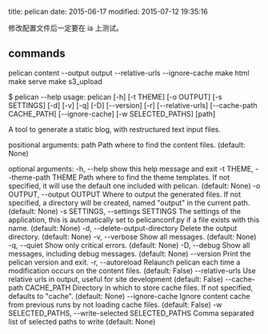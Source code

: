 title: pelican
date: 2015-06-17
modified: 2015-07-12 19:35:16

修改配置文件后一定要在 ia 上测试。

## commands 
pelican content --output output --relative-urls --ignore-cache
make html
make serve
make s3_upload


$ pelican --help
usage: pelican [-h] [-t THEME] [-o OUTPUT] [-s SETTINGS] [-d] [-v] [-q] [-D]
               [--version] [-r] [--relative-urls] [--cache-path CACHE_PATH]
               [--ignore-cache] [-w SELECTED_PATHS]
               [path]

A tool to generate a static blog, with restructured text input files.

positional arguments:
  path                  Path where to find the content files. (default: None)

optional arguments:
  -h, --help            show this help message and exit
  -t THEME, --theme-path THEME
                        Path where to find the theme templates. If not
                        specified, it will use the default one included with
                        pelican. (default: None)
  -o OUTPUT, --output OUTPUT
                        Where to output the generated files. If not specified,
                        a directory will be created, named "output" in the
                        current path. (default: None)
  -s SETTINGS, --settings SETTINGS
                        The settings of the application, this is automatically
                        set to pelicanconf.py if a file exists with this name.
                        (default: None)
  -d, --delete-output-directory
                        Delete the output directory. (default: None)
  -v, --verbose         Show all messages. (default: None)
  -q, --quiet           Show only critical errors. (default: None)
  -D, --debug           Show all messages, including debug messages. (default:
                        None)
  --version             Print the pelican version and exit.
  -r, --autoreload      Relaunch pelican each time a modification occurs on
                        the content files. (default: False)
  --relative-urls       Use relative urls in output, useful for site
                        development (default: False)
  --cache-path CACHE_PATH
                        Directory in which to store cache files. If not
                        specified, defaults to "cache". (default: None)
  --ignore-cache        Ignore content cache from previous runs by not loading
                        cache files. (default: False)
  -w SELECTED_PATHS, --write-selected SELECTED_PATHS
                        Comma separated list of selected paths to write
                        (default: None)



